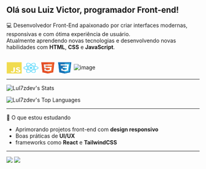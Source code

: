 ## Olá sou Luiz Victor, programador Front-end!

💻 Desenvolvedor Front-End apaixonado por criar interfaces modernas, responsivas e com ótima experiência de usuário.  
Atualmente aprendendo novas tecnologias e desenvolvendo novas habilidades com **HTML**, **CSS** e **JavaScript**.  

<div style="display: inline_block"><br>
  <img align="center" alt="Js" height="30" width="40" src="https://raw.githubusercontent.com/devicons/devicon/master/icons/javascript/javascript-plain.svg">
  <img align="center" alt="React" height="30" width="40" src="https://raw.githubusercontent.com/devicons/devicon/master/icons/react/react-original.svg">
  <img align="center" alt="HTML" height="30" width="40" src="https://raw.githubusercontent.com/devicons/devicon/master/icons/html5/html5-original.svg">
  <img align="center" alt="CSS" height="30" width="40" src="https://raw.githubusercontent.com/devicons/devicon/master/icons/css3/css3-original.svg">
  <img width="512" height="512" alt="image" src="https://github.com/user-attachments/assets/367dafac-79b9-47c4-bad4-52a07cf3a9a1" />

</div>

---
![LuI7zdev's Stats](https://github-readme-stats.vercel.app/api?username=LuI7zdev&theme=vue-dark&show_icons=true&hide_border=true&count_private=true)

![LuI7zdev's Top Languages](https://github-readme-stats.vercel.app/api/top-langs/?username=LuI7zdev&theme=vue-dark&show_icons=true&hide_border=true&layout=compact)

---

🌱 O que estou estudando
- Aprimorando projetos front-end com **design responsivo**
- Boas práticas de **UI/UX**
- frameworks como **React** e **TailwindCSS**

---

<div> 
  <a href = "mailto:luizfire40@gmail.com"><img src="https://img.shields.io/badge/-Gmail-%23333?style=for-the-badge&logo=gmail&logoColor=white" target="_blank"></a>
  <a href="https://www.linkedin.com/in/luiz-victor-santos-assun%C3%A7%C3%A3o-bb10a7348/" target="_blank"><img src="https://img.shields.io/badge/-LinkedIn-%230077B5?style=for-the-badge&logo=linkedin&logoColor=white" target="_blank"></a> 
  
</div>
